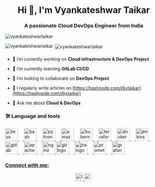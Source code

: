 <h1 align="center">Hi 👋, I'm Vyankateshwar Taikar</h1>
<h3 align="center">A passionate Cloud DevOps Engineer from India</h3>


<p align="left"> <img src="https://komarev.com/ghpvc/?username=vyankateshwartaikar&label=Profile%20views&color=0e75b6&style=flat" alt="vyankateshwartaikar" /> </p>

<div align="cente">
<p><img align="left" src="https://github-readme-stats.vercel.app/api/top-langs?username=vyankateshwartaikar&show_icons=true&locale=en&layout=compact" 
alt="vyankateshwartaikar" /></p> 
</div> 


<p>&nbsp;<img align="center" src="https://github-readme-stats.vercel.app/api?username=vyankateshwartaikar&show_icons=true&locale=en" alt="vyankateshwartaikar" /></p>


###
<p></p>


###



- 🔭 I’m currently working on **Cloud infrastructure & DevOps Project**

- 🌱 I’m currently learning **GitLab CI/CD**

- 👯 I’m looking to collaborate on **DevOps Project**

- 📝 I regularly write articles on [https://hashnode.com/@vtaikar](https://hashnode.com/@vtaikar)

- 💬 Ask me about **Cloud & DevOps**




###

<h3 align="left">🛠 Language and tools</h3>

###

<div align="left">
<a href="https://www.linux.org/" target="_blank">
<img src="https://cdn.jsdelivr.net/gh/devicons/devicon/icons/linux/linux-original.svg" height="40" alt="linux logo" />
<img width="12" />
</a>
<a href="https://www.gnu.org/software/bash/" target="_blank">
<img src="https://cdn.simpleicons.org/gnubash/4EAA25" height="40" alt="bash logo" />
<img width="12" />
</a>
<a href="https://www.python.org/" target="_blank">
<img src="https://skillicons.dev/icons?i=py" height="40" alt="python logo" />
<img width="12" />
</a>
<a href="https://aws.amazon.com/" target="_blank">
<img src="https://skillicons.dev/icons?i=aws" height="40" alt="amazonwebservices logo" />
<img width="12" />
</a>
<a href="https://kubernetes.io/" target="_blank">
<img src="https://skillicons.dev/icons?i=kubernetes" height="40" alt="kubernetes logo" />
<img width="12" />
</a>
<a href="https://www.terraform.io/" target="_blank">
<img src="https://cdn.simpleicons.org/terraform/7B42BC" height="40" alt="terraform logo" />
<img width="12" />
</a>
<a href="https://www.docker.com/" target="_blank">
<img src="https://skillicons.dev/icons?i=docker" height="40" alt="docker logo" />
<img width="12" />
</a>
<a href="https://www.jenkins.io/" target="_blank">
<img src="https://skillicons.dev/icons?i=jenkins" height="40" alt="jenkins logo" />
<img width="12" />
</a>

<a href="https://about.gitlab.com/" target="_blank">
<img src="https://cdn.jsdelivr.net/gh/devicons/devicon/icons/gitlab/gitlab-original.svg" height="40" alt="gitlab logo" />
<img width="12" />
</a>

<a href="https://httpd.apache.org/" target="_blank">
<img src="https://cdn.jsdelivr.net/gh/devicons/devicon/icons/apache/apache-original.svg" height="40" alt="apache logo" />
<img width="12" />
</a>

<a href="https://nginx.org/en/" target="_blank">
<img src="https://cdn.simpleicons.org/nginx/009639" height="40" alt="nginx logo" />
</a>
<a href="https://git-scm.com/" target="_blank">
<img src="https://cdn.jsdelivr.net/gh/devicons/devicon/icons/git/git-original.svg" height="40" alt="git logo" />
<img width="12" />
</a>

<a href="https://www.atlassian.com/software/jira" target="_blank">
<img src="https://cdn.simpleicons.org/jira/0052CC" height="40" alt="jira logo" />
<img width="12" />
</a>

<a href="https://prometheus.io/" target="_blank">
<img src="https://skillicons.dev/icons?i=prometheus" height="40" alt="prometheus logo" />
<img width="12" />
</a>

<a href="https://grafana.com/" target="_blank">
<img src="https://cdn.jsdelivr.net/gh/devicons/devicon/icons/grafana/grafana-original.svg" height="40" alt="grafana logo" />
</div>


<h3 align="left">Connect with me:</h3>

<div align="center">
<a href="https://www.linkedin.com/in/vyankateshwar-taikar/" target="_blank">
<img src="https://img.shields.io/static/v1?message=LinkedIn&logo=linkedin&label=&color=0077B5&logoColor=white&labelColor=&style=for-the-badge" height="25" alt="linkedin logo" />
</a>
<a href="https://hashnode.com/@vtaikar" target="_blank">
<img src="https://img.shields.io/static/v1?message=Hashnode&logo=medium&label=&color=&logoColor=white&labelColor=&style=for-the-badge" height="25" alt="medium logo" />
</a>
</div>



